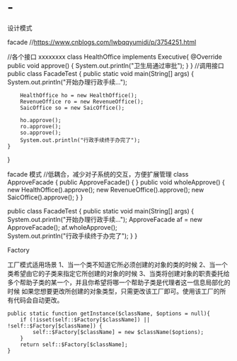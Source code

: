 # -
设计模式

facade
//https://www.cnblogs.com/lwbqqyumidi/p/3754251.html

//各个接口
xxxxxxxx
class HealthOffice implements Executive{
    @Override
    public void approve() {
        System.out.println("卫生局通过审批");
    } 
}
//调用接口
public class FacadeTest {
    public static void main(String[] args) {
        System.out.println("开始办理行政手续...");

        HealthOffice ho = new HealthOffice();
        RevenueOffice ro = new RevenueOffice();
        SaicOffice so = new SaicOffice();

        ho.approve();
        ro.approve();
        so.approve();
        System.out.println("行政手续终于办完了");
    }
}

facade 模式
//低耦合，减少对子系统的交互，方便扩展管理
class ApproveFacade {
    public ApproveFacade() {
    }
    public void wholeApprove() {
        new HealthOffice().approve();
        new RevenueOffice().approve();
        new SaicOffice().approve();
    }
}

public class FacadeTest {
    public static void main(String[] args) {
        System.out.println("开始办理行政手续...");
        ApproveFacade af = new ApproveFacade();
        af.wholeApprove();   
        System.out.println("行政手续终于办完了");
    }
}

Factory

工厂模式适用场景
    1、当一个类不知道它所必须创建的对象的类的时候
    2、当一个类希望由它的子类来指定它所创建的对象的时候
    3、当类将创建对象的职责委托给多个帮助子类的某一个，并且你希望将哪一个帮助子类是代理者这一信息局部化的时候
     如果您想要更改所创建的对象类型，只需更改该工厂即可。使用该工厂的所有代码会自动更改。    


    public static function getInstance($className, $options = null){
        if (!isset(self::$Factory[$className]) || !self::$Factory[$className]) {
            self::$Factory[$className] = new $className($options);
        }
        return self::$Factory[$className];
    }
